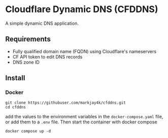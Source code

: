 # Cloudflare Dynamic DNS (CFDDNS)

A simple dynamic DNS application.

## Requirements

- Fully qualified domain name (FQDN) using Cloudflare's nameservers
- CF API token to edit DNS records
- DNS zone ID

## Install

### Docker

```shell
git clone https://githubuser.com/markjay4k/cfddns.git
cd cfddns
```
add the values to the environment variables in the `docker-compose.yaml` file,
or add them to a `.env` file. Then start the container with docker compose

```shell
docker compose up -d
```

